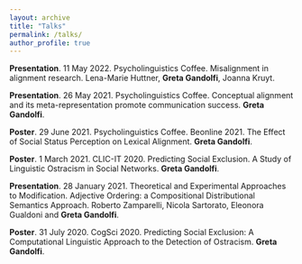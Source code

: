 ```yaml
---
layout: archive
title: "Talks"
permalink: /talks/
author_profile: true
---
```


**Presentation**. 11 May 2022. Psycholinguistics Coffee. Misalignment in alignment research. Lena-Marie Huttner, **Greta Gandolfi**, Joanna Kruyt.

**Presentation**. 26 May 2021. Psycholinguistics Coffee. Conceptual alignment and its meta-representation promote communication success. **Greta Gandolfi**. 

**Poster**. 29 June 2021. Psycholinguistics Coffee. Beonline 2021. The Effect of Social Status Perception on Lexical Alignment. **Greta Gandolfi**.

**Poster**. 1 March 2021. CLIC-IT 2020. Predicting Social Exclusion. A Study of Linguistic Ostracism in Social Networks. **Greta Gandolfi**. 

**Presentation**. 28 January 2021. Theoretical and Experimental Approaches to Modification. Adjective Ordering: a Compositional Distributional Semantics Approach. Roberto Zamparelli, Nicola Sartorato, Eleonora Gualdoni and **Greta Gandolfi**. 

**Poster**. 31 July 2020. CogSci 2020. Predicting Social Exclusion: A Computational Linguistic Approach to the Detection of Ostracism. **Greta Gandolfi**. 

